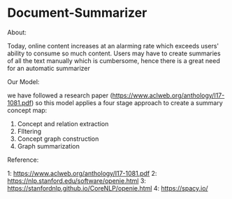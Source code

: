 # Document-Summarizer

About: 

Today, online content increases at an alarming rate which exceeds users' ability to consume so much content. Users may have to create summaries of all the text manually which is cumbersome, hence there is a great need for an automatic summarizer



Our Model:

we have followed a research paper (https://www.aclweb.org/anthology/I17-1081.pdf) 
so this model applies a four stage approach to create a summary concept map:
  1. Concept and relation extraction 
  2. FIltering 
  3. Concept graph construction 
  4. Graph summarization 
  
  
  
Reference: 

1: https://www.aclweb.org/anthology/I17-1081.pdf
2: https://nlp.stanford.edu/software/openie.html
3: https://stanfordnlp.github.io/CoreNLP/openie.html
4: https://spacy.io/
